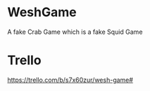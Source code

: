 # WeshGame
A fake Crab Game which is a fake Squid Game


# Trello
https://trello.com/b/s7x60zur/wesh-game#
